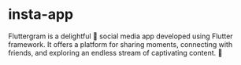 # insta-app
Fluttergram is a delightful 🌟 social media app developed using Flutter framework. It offers a platform for sharing moments, connecting with friends, and exploring an endless stream of captivating content. 💫
